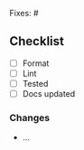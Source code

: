 Fixes: #

## Checklist

- [ ] Format
- [ ] Lint
- [ ] Tested
- [ ] Docs updated

### Changes

- ...
